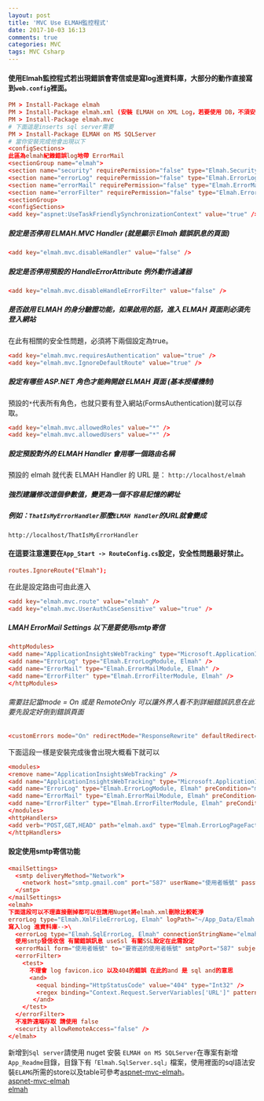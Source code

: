```yaml
---
layout: post
title: 'MVC Use ELMAH監控程式'
date: 2017-10-03 16:13
comments: true
categories: MVC
tags: MVC Csharp
---
```

#### 使用Elmah監控程式若出現錯誤會寄信或是寫log進資料庫，大部分的動作直接寫到`web.config`裡面。
```conf
PM > Install-Package elmah
PM > Install-Package elmah.xml (安裝 ELMAH on XML Log，若要使用 DB，不須安裝這個)
PM > Install-Package elmah.mvc
# 下面這是inserts sql server需要
PM > Install-Package ELMAH on MS SQLServer
# 當你安裝完成他會出現以下
<configSections>
此區為elmah紀錄錯誤log地帶 ErrorMail
<sectionGroup name="elmah">
<section name="security" requirePermission="false" type="Elmah.SecuritySectionHandler, Elmah" />
<section name="errorLog" requirePermission="false" type="Elmah.ErrorLogSectionHandler, Elmah" />
<section name="errorMail" requirePermission="false" type="Elmah.ErrorMailSectionHandler, Elmah" />
<section name="errorFilter" requirePermission="false" type="Elmah.ErrorFilterSectionHandler, Elmah" />
<sectionGroup>
<configSections>
<add key="aspnet:UseTaskFriendlySynchronizationContext" value="true" />
```
##### 設定是否停用 ELMAH.MVC Handler (就是顯示 Elmah 錯誤訊息的頁面)
```conf
<add key="elmah.mvc.disableHandler" value="false" />
```
##### 設定是否停用預設的 HandleErrorAttribute 例外動作過濾器
```conf
<add key="elmah.mvc.disableHandleErrorFilter" value="false" />
```
##### 是否啟用 ELMAH 的身分驗證功能，如果啟用的話，進入 ELMAH 頁面則必須先登入網站
在此有相關的安全性問題，必須將下兩個設定為true。
```conf
<add key="elmah.mvc.requiresAuthentication" value="true" />
<add key="elmah.mvc.IgnoreDefaultRoute" value="true" />
```
##### 設定有哪些 ASP.NET 角色才能夠開啟 ELMAH 頁面 (基本授權機制)
預設的`*`代表所有角色，也就只要有登入網站(FormsAuthentication)就可以存取。
```conf
<add key="elmah.mvc.allowedRoles" value="*" />
<add key="elmah.mvc.allowedUsers" value="*" />
```
##### 設定預設對外的 ELMAH Handler 會用哪一個路由名稱
預設的 elmah 就代表 ELMAH Handler 的 URL 是：
`http://localhost/elmah`
##### 強烈建議修改這個參數值，變更為一個不容易記憶的網址
##### 例如：`ThatIsMyErrorHandler`那麼`ELMAH Handler`的URL就會變成
`http://localhost/ThatIsMyErrorHandler`
#### 在這要注意還要在`App_Start -> RouteConfig.cs`設定，安全性問題最好禁止。
```conf
routes.IgnoreRoute("Elmah");
```
在此是設定路由可由此進入
```conf
<add key="elmah.mvc.route" value="elmah" />
<add key="elmah.mvc.UserAuthCaseSensitive" value="true" />
```
##### LMAH ErrorMail Settings 以下是要使用smtp寄信
```conf
<httpModules>
<add name="ApplicationInsightsWebTracking" type="Microsoft.ApplicationInsights.Web.ApplicationInsightsHttpModule, Microsoft.AI.Web" />
<add name="ErrorLog" type="Elmah.ErrorLogModule, Elmah" />
<add name="ErrorMail" type="Elmah.ErrorMailModule, Elmah" />
<add name="ErrorFilter" type="Elmah.ErrorFilterModule, Elmah" />
</httpModules>
```
###### 需要註記當mode = On 或是 RemoteOnly 可以讓外界人看不到詳細錯誤訊息在此要先設定好倒到錯誤頁面
```conf
<customErrors mode="On" redirectMode="ResponseRewrite" defaultRedirect="~\Views\Shared\Error.cshtml" />
```
下面這段一樣是安裝完成後會出現大概看下就可以
```conf
<modules>
<remove name="ApplicationInsightsWebTracking" />
<add name="ApplicationInsightsWebTracking" type="Microsoft.ApplicationInsights.Web.ApplicationInsightsHttpModule, Microsoft.AI.Web" preCondition="managedHandler" />
<add name="ErrorLog" type="Elmah.ErrorLogModule, Elmah" preCondition="managedHandler" />
<add name="ErrorMail" type="Elmah.ErrorMailModule, Elmah" preCondition="managedHandler" />
<add name="ErrorFilter" type="Elmah.ErrorFilterModule, Elmah" preCondition="managedHandler" />
</modules>
<httpHandlers>
<add verb="POST,GET,HEAD" path="elmah.axd" type="Elmah.ErrorLogPageFactory, Elmah" />
</httpHandlers>
```
#### 設定使用smtp寄信功能
```conf
<mailSettings>
  <smtp deliveryMethod="Network">
    <network host="smtp.gmail.com" port="587" userName="使用者帳號" password="使用者帳號密碼" />
  </smtp>
</mailSettings>
<elmah>
下面這段可以不理直接刪掉都可以但請用Nuget將elmah.xml刪除比較乾淨
errorLog type="Elmah.XmlFileErrorLog, Elmah" logPath="~/App_Data/Elmah.Errors" />
寫入log 進資料庫-->\
  <errorLog type="Elmah.SqlErrorLog, Elmah" connectionStringName="elmah-sqlserver" />
  使用smtp發信收信 有關錯誤訊息 useSsl 有關SSL設定在此需設定
  <errorMail form="使用者帳號" to="要寄送的使用者帳號" smtpPort="587" subject="ELMAH- Error" async="true" useSsl="true" />
  <errorFilter>
    <test>
      不理會 log favicon.ico 以及404的錯誤 在此的and 是 sql and的意思
      <and>
        <equal binding="HttpStatusCode" value="404" type="Int32" />
        <regex binding="Context.Request.ServerVariables['URL']" pattern="/favicon\.ico(\z|\?)" />
       </and>
    </test>
  </errorFilter>
  不准許遠端存取 請使用 false
  <security allowRemoteAccess="false" />
</elmah>
```
新增到`Sql server`請使用 nuget 安裝 `ELMAH on MS SQLServer`在專案有新增`App_Readme`目錄，目錄下有`「Elmah.SqlServer.sql」`檔案，使用裡面的sql語法安裝`ELAMG`所需的store以及table可參考[aspnet-mvc-elmah](http://kevintsengtw.blogspot.tw/2011/10/aspnet-mvc-elmah-4.html)。<br>
[aspnet-mvc-elmah](http://kevintsengtw.blogspot.tw/2011/10/aspnet-mvc-elmah-3.html)<br>
[elmah](https://jeffprogrammer.wordpress.com/2015/12/05/asp-net-mvc-%E7%9B%A3%E6%8E%A7%E7%B3%BB%E7%B5%B1%E5%81%A5%E5%BA%B7-elmah-%E4%BD%BF%E7%94%A8%E7%B4%80%E9%8C%84/)
